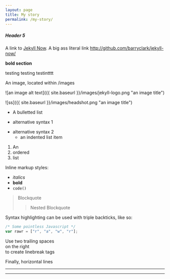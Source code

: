 ```yaml
---
layout: page
title: My story
permalink: /my-story/
---
```




##### Header 5

A link to [Jekyll Now](http://github.com/barryclark/jekyll-now/). A big ass literal link <http://github.com/barryclark/jekyll-now/>

**bold section**

testing
testing
testintttt


An image, located within /images

![an image alt text]({{ site.baseurl }}/images/jekyll-logo.png "an image title")

![ss]({{ site.baseurl }}/images/headshot.png "an image title")

* A bulletted list
- alternative syntax 1
+ alternative syntax 2
  - an indented list item

1. An
2. ordered
3. list

Inline markup styles:

- _italics_
- **bold**
- `code()`

> Blockquote
>> Nested Blockquote

Syntax highlighting can be used with triple backticks, like so:

```javascript
/* Some pointless Javascript */
var rawr = ["r", "a", "w", "r"];
```

Use two trailing spaces  
on the right  
to create linebreak tags  

Finally, horizontal lines

----
****

